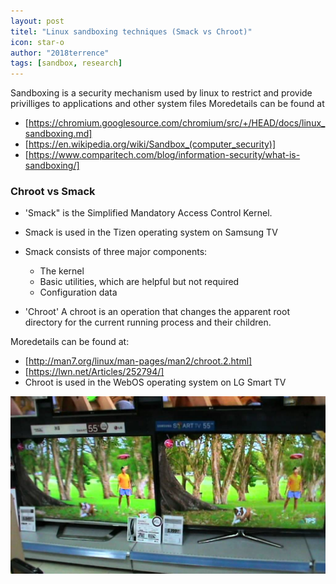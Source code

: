 ```yaml
---
layout: post
titel: "Linux sandboxing techniques (Smack vs Chroot)"
icon: star-o
author: "2018terrence"
tags: [sandbox, research]
---
```

Sandboxing is a security mechanism used by linux to restrict and provide privilliges to applications and other system files 
Moredetails can be found at 
* [https://chromium.googlesource.com/chromium/src/+/HEAD/docs/linux_sandboxing.md]
* [https://en.wikipedia.org/wiki/Sandbox_(computer_security)]
* [https://www.comparitech.com/blog/information-security/what-is-sandboxing/]

### Chroot vs Smack
* 'Smack" is the Simplified Mandatory Access Control Kernel.
* Smack is used in the Tizen operating system on Samsung TV
* Smack consists of three major components:
  * The kernel
  * Basic utilities, which are helpful but not required
  * Configuration data
   
* 'Chroot' A chroot is an operation that changes the apparent root directory for the current running process and their children.

Moredetails can be found at:
* [http://man7.org/linux/man-pages/man2/chroot.2.html]
* [https://lwn.net/Articles/252794/]
* Chroot is used in the WebOS operating system on LG Smart TV

![LG vs Samsung](/img/news/lg_vs_samsung.jpg)
